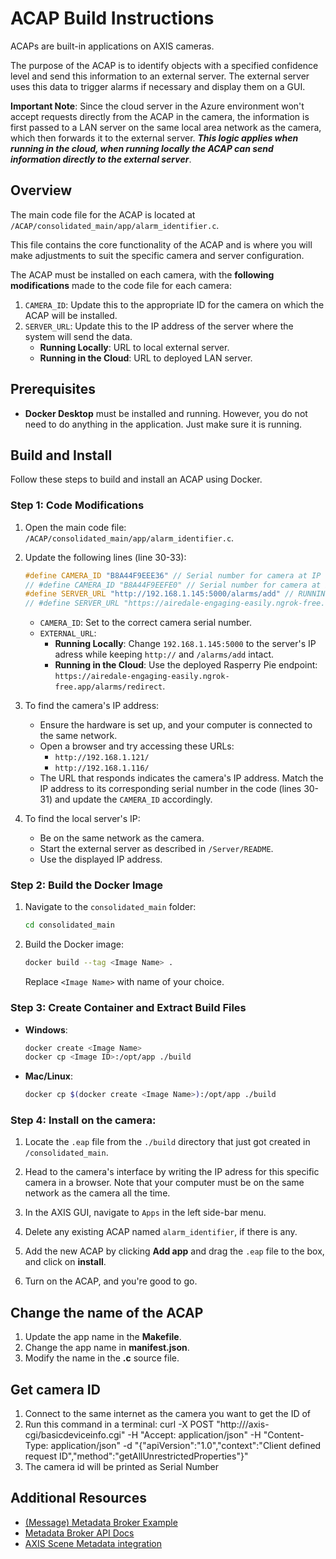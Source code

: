 # ACAP Build Instructions

ACAPs are built-in applications on AXIS cameras.

The purpose of the ACAP is to identify objects with a specified confidence level and send this information to an external server. The external server uses this data to trigger alarms if necessary and display them on a GUI.

**Important Note**: Since the cloud server in the Azure environment won't accept requests directly from the ACAP in the camera, the information is first passed to a LAN server on the same local area network as the camera, which then forwards it to the external server. ***This logic applies when running in the cloud, when running locally the ACAP can send information directly to the external server***.

## Overview

The main code file for the ACAP is located at `/ACAP/consolidated_main/app/alarm_identifier.c`.

This file contains the core functionality of the ACAP and is where you will make adjustments to suit the specific camera and server configuration.

The ACAP must be installed on each camera, with the **following modifications** made to the code file for each camera:

1.  `CAMERA_ID`: Update this to the appropriate ID for the camera on which the ACAP will be installed.
2.  `SERVER_URL`: Update this to the IP address of the server where the system will send the data.
      - **Running Locally**: URL to local external server.
      - **Running in the Cloud**: URL to deployed LAN server.

## Prerequisites

- **Docker Desktop** must be installed and running. However, you do not need to do anything in the application. Just make sure it is running.

## Build and Install

Follow these steps to build and install an ACAP using Docker.

### Step 1: Code Modifications

1. Open the main code file:
   `/ACAP/consolidated_main/app/alarm_identifier.c`.

2. Update the following lines (line 30-33):

   ```c
   #define CAMERA_ID "B8A44F9EEE36" // Serial number for camera at IP 121
   // #define CAMERA_ID "B8A44F9EEFE0" // Serial number for camera at IP 116
   #define SERVER_URL "http://192.168.1.145:5000/alarms/add" // RUNNING LOCALLY: URL for sending alarms to local external server
   // #define SERVER_URL "https://airedale-engaging-easily.ngrok-free.app/alarms/redirect" // RUNNING IN CLOUD: URL for sending alarms to deployed LAN server
   ```

   - `CAMERA_ID`: Set to the correct camera serial number.
   - `EXTERNAL_URL`:   
      - **Running Locally**: Change `192.168.1.145:5000` to the server's IP adress while keeping `http://` and `/alarms/add` intact.
      - **Running in the Cloud**: Use the deployed Rasperry Pie endpoint: `https://airedale-engaging-easily.ngrok-free.app/alarms/redirect`.

3. To find the camera's IP address:

   - Ensure the hardware is set up, and your computer is connected to the same network.
   - Open a browser and try accessing these URLs:  
     - `http://192.168.1.121/`  
     - `http://192.168.1.116/`  
   - The URL that responds indicates the camera's IP address. Match the IP address to its corresponding serial number in the code (lines 30-31) and update the `CAMERA_ID` accordingly.



4. To find the local server's IP:

   - Be on the same network as the camera.
   - Start the external server as described in `/Server/README`.
   - Use the displayed IP address.


### Step 2: Build the Docker Image

1. Navigate to the `consolidated_main` folder:

   ```bash
   cd consolidated_main
   ```

2. Build the Docker image:
   ```bash
   docker build --tag <Image Name> .
   ```
   Replace `<Image Name>` with name of your choice.

### Step 3: Create Container and Extract Build Files

- **Windows**:
   ```bash
   docker create <Image Name>
   docker cp <Image ID>:/opt/app ./build
   ```

- **Mac/Linux**:
  ```bash
  docker cp $(docker create <Image Name>):/opt/app ./build
  ```

### Step 4: Install on the camera:

1. Locate the `.eap` file from the `./build` directory that just got created in `/consolidated_main`.

2. Head to the camera's interface by writing the IP adress for this specific camera in a browser. Note that your computer must be on the same network as the camera all the time.

3. In the AXIS GUI, navigate to `Apps` in the left side-bar menu.

4. Delete any existing ACAP named `alarm_identifier`, if there is any.

5. Add the new ACAP by clicking **Add app** and drag the `.eap` file to the box, and click on **install**.

6. Turn on the ACAP, and you're good to go.

## Change the name of the ACAP

1. Update the app name in the **Makefile**.
2. Change the app name in **manifest.json**.
3. Modify the name in the **.c** source file.

## Get camera ID

1. Connect to the same internet as the camera you want to get the ID of
2. Run this command in a terminal: curl -X POST "http://<Camera IP>/axis-cgi/basicdeviceinfo.cgi" -H "Accept: application/json" -H "Content-Type: application/json" -d "{\"apiVersion\":\"1.0\",\"context\":\"Client defined request ID\",\"method\":\"getAllUnrestrictedProperties\"}"
3. The camera id will be printed as Serial Number

## Additional Resources

- [(Message) Metadata Broker Example](https://github.com/AxisCommunications/acap-native-sdk-examples/tree/main/message-broker)
- [Metadata Broker API Docs](https://axiscommunications.github.io/acap-documentation/docs/api/src/api/metadata-broker/html/standard_topics.html)
- [AXIS Scene Metadata integration](https://www.axis.com/developer-community/scene-metadata-integration)

